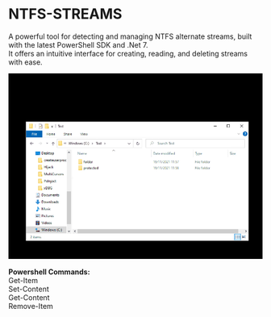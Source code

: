 # NTFS-STREAMS
A powerful tool for detecting and managing NTFS alternate streams, built with the latest PowerShell SDK and .Net 7. <br> 
It offers an intuitive interface for creating, reading, and deleting streams with ease.

![alt text](https://raw.githubusercontent.com/proxytype/Explorer-Delete-Protection/main/explorer-delete-protection.gif)

**Powershell Commands:**<br>
Get-Item<br> 
Set-Content<br> 
Get-Content<br> 
Remove-Item<br> 
